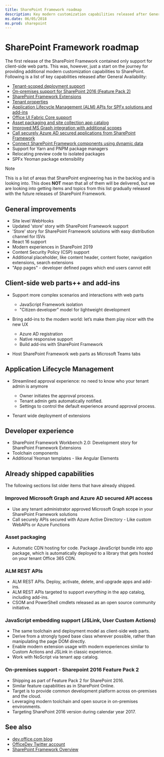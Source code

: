 ```yaml
---
title: SharePoint Framework roadmap
description: Key modern customization capabilities released after General Availability.
ms.date: 06/05/2018
ms.prod: sharepoint
---
```


# SharePoint Framework roadmap

The first release of the SharePoint Framework contained only support for client-side web parts. This was, however, just a start on the journey for providing additional modern customization capabilities to SharePoint. Following is a list of key capabilities released after General Availability:

- [Tenant-scoped deployment support](./tenant-scoped-deployment.md)
- [On-premises support for SharePoint 2016 (Feature Pack 2)](./sharepoint-2016-support.md)
- [SharePoint Framework Extensions](./extensions/overview-extensions.md)
- [Tenant properties](./tenant-properties.md)
- [Application Lifecycle Management (ALM) APIs for SPFx solutions and add-ins](../apis/alm-api-for-spfx-add-ins.md)
- [Office UI Fabric Core support](https://dev.office.com/blogs/improved-support-for-office-ui-fabric-core)
- [Asset packaging and site collection app catalog](../general-development/site-collection-app-catalog.md)
- [Improved MS Graph integration with additional scopes](./use-msgraph.md)
- [Call securely Azure AD secured applications from SharePoint Framework](./use-aadhttpclient.md)
- [Connect SharePoint Framework components using dynamic data](./dynamic-data.md)
- Support for Yarn and PNPM package managers
- Relocating preview code to isolated packages
- SPFx Yeoman package extensibility

> [!NOTE]
> This is a list of areas that SharePoint engineering has in the backlog and is looking into. This does **NOT** mean that all of them will be delivered, but we are looking into getting items and topics from this list gradually released with the future releases of SharePoint Framework.

## General improvements

- Site level WebHooks
- Updated 'store' story with SharePoint Framework support
- 'Store' story for SharePoint Framework solutions with easy distribution channel for ISVs 
- React 16 support
- Modern experiences in SharePoint 2019
- Content Security Policy (CSP) support
- Additional placeholder, like content header, content footer, navigation extensions, search extensions
- "App pages" - developer defined pages which end users cannot edit

## Client-side web parts++ and add-ins

- Support more complex scenarios and interactions with web parts
	- JavaScript Framework isolation
    - "Citizen developer" model for lightweight development

- Bring add-ins to the modern world: let’s make them play nicer with the new UX
    - Azure AD registration
    - Native responsive support
    - Build add-ins with SharePoint Framework

- Host SharePoint Framework web parts as Microsoft Teams tabs


## Application Lifecycle Management

- Streamlined approval experience: no need to know who your tenant admin is anymore
    - Owner initiates the approval process.
    - Tenant admin gets automatically notified.
    - Settings to control the default experience around approval process.

- Tenant wide deployment of extensions

## Developer experience

- SharePoint Framework Workbench 2.0: Development story for SharePoint Framework Extensions
- Toolchain components
- Additional Yeoman templates - like Angular Elements

## Already shipped capabilities

The following sections list older items that have already shipped.

### Improved Microsoft Graph and Azure AD secured API access

- Use any tenant administrator approved Microsoft Graph scope in your SharePoint Framework solutions
- Call securely APIs secured with Azure Active Directory - Like custom WebAPIs or Azure Functions

### Asset packaging

- Automatic CDN hosting for code. Package JavaScript bundle into app package, which is automatically deployed to a library that gets hosted on your tenant Office 365 CDN.

### ALM REST APIs

- ALM REST APIs. Deploy, activate, delete, and upgrade apps and add-ins.
- ALM REST APIs targeted to support *everything* in the app catalog, including add-ins.
- CSOM and PowerShell cmdlets released as an open source community initiative.

### JavaScript embedding support (JSLink, User Custom Actions) 

- The same toolchain and deployment model as client-side web parts.
- Derive from a strongly typed base class wherever possible, rather than manipulating the page DOM directly.
- Enable modern extension usage with modern experiences similar to Custom Actions and JSLink in classic experience.
- Work with NoScript via tenant app catalog.

### On-premises support - Sharepoint 2016 Feature Pack 2

- Shipping as part of Feature Pack 2 for SharePoint 2016.
- Similar feature capabilities as in SharePoint Online.
- Target is to provide common development platform across on-premises and the cloud.
- Leveraging modern toolchain and open source in on-premises environments.
- Targeting SharePoint 2016 version during calendar year 2017.


## See also

- [dev.office.com blog](https://dev.office.com/blogs)
- [OfficeDev Twitter account](https://twitter.com/officedev)
- [SharePoint Framework Overview](sharepoint-framework-overview.md)
